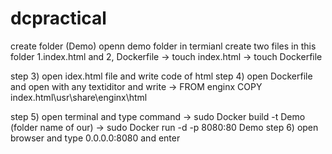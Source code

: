 # dcpractical
create folder (Demo)
openn demo folder in termianl
create two files in this folder
1.index.html and 2, Dockerfile
-> touch index.html
-> touch Dockerfile

step 3) open idex.html file and write code of html
step 4) open Dockerfile and open with any textiditor
and write
-> FROM enginx
   COPY  index.html\usr\share\enginx\html

step 5) open terminal and type command
->  sudo Docker build -t Demo (folder name of our)
->  sudo Docker run -d -p 8080:80 Demo
step 6) open browser and type 0.0.0.0:8080 and enter
